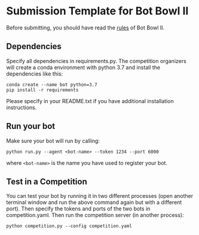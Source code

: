 # Submission Template for Bot Bowl II

Before submitting, you should have read the [rules](https://njustesen.github.io/ffai/bot-bowl-ii) of Bot Bowl II.

## Dependencies
Specify all dependencies in requirements.py. 
The competition organizers will create a conda environment with python 3.7 and install the dependencies like this:

```
conda create --name bot python=3.7
pip install -r requirements
```

Please specify in your README.txt if you have additional installation instructions.

## Run your bot
Make sure your bot will run by calling:

```
python run.py --agent <bot-name> --token 1234 --port 6000
```
where ```<bot-name>``` is the name you have used to register your bot.

## Test in a Competition
You can test your bot by running it in two different processes (open another terminal window and run the above command again but with a different port). Then specify the tokens and ports of the two bots in competition.yaml.
Then run the competition server (in another process):

```
python competition.py --config competition.yaml  
```
